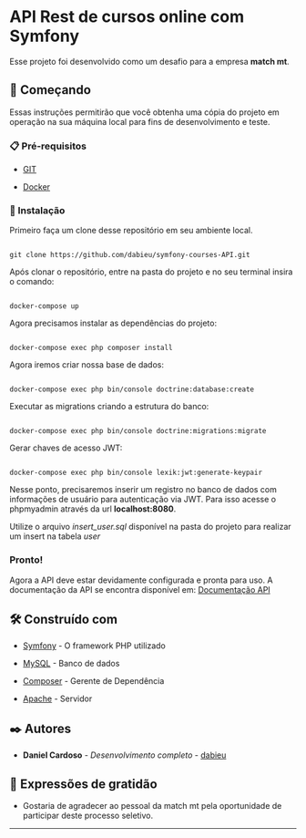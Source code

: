 # API Rest de cursos online com Symfony

  

Esse projeto foi desenvolvido como um desafio para a empresa **match mt**.

  

## 🚀 Começando

  

Essas instruções permitirão que você obtenha uma cópia do projeto em operação na sua máquina local para fins de desenvolvimento e teste.

  

### 📋 Pré-requisitos

  
  

  

* [GIT](https://git-scm.com/downloads)

* [Docker](https://www.docker.com/)

  

### 🔧 Instalação

  

Primeiro faça um clone desse repositório em seu ambiente local.

  

  

```

git clone https://github.com/dabieu/symfony-courses-API.git

```

  

Após clonar o repositório, entre na pasta do projeto e no seu terminal insira o comando:

  

```

docker-compose up

```

Agora precisamos instalar as dependências do projeto:

  

```

docker-compose exec php composer install

```

Agora iremos criar nossa base de dados:

  

```

docker-compose exec php bin/console doctrine:database:create

```
Executar as migrations criando a estrutura do banco:
```

docker-compose exec php bin/console doctrine:migrations:migrate

```
Gerar chaves de acesso JWT:
```

docker-compose exec php bin/console lexik:jwt:generate-keypair

```

Nesse ponto, precisaremos inserir um registro no banco de dados com informações de usuário para autenticação via JWT. Para isso acesse o phpmyadmin através da url **localhost:8080**.

Utilize o arquivo *insert_user.sql* disponível na pasta do projeto para realizar um insert na tabela *user*

  ### Pronto!
  Agora a API deve estar devidamente configurada e pronta para uso. A documentação da API se encontra disponível em: [Documentação API](https://documenter.getpostman.com/view/18024596/UVeFMRrW)



  

## 🛠️ Construído com

  

* [Symfony](https://symfony.com/) - O framework PHP utilizado

* [MySQL](https://www.mysql.com/) - Banco de dados

* [Composer](https://getcomposer.org/) - Gerente de Dependência

* [Apache](https://www.apache.org/) - Servidor

  

## ✒️ Autores

  

* **Daniel Cardoso** - *Desenvolvimento completo* - [dabieu](https://github.com/dabieu)

  

## 🎁 Expressões de gratidão

  

* Gostaria de agradecer ao pessoal da match mt pela oportunidade de participar deste processo seletivo.

  

---